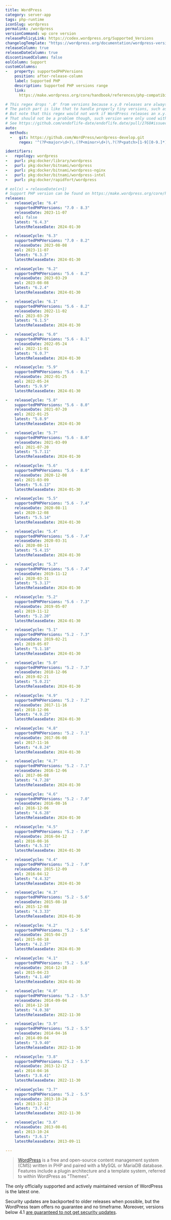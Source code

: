 ```yaml
---
title: WordPress
category: server-app
tags: php-runtime
iconSlug: wordpress
permalink: /wordpress
versionCommand: wp core version
releasePolicyLink: https://codex.wordpress.org/Supported_Versions
changelogTemplate: "https://wordpress.org/documentation/wordpress-version/version-{{'__LATEST__'|drop_zero_patch|replace:'.','-'}}/"
releaseColumn: true
releaseDateColumn: true
discontinuedColumn: false
eolColumn: Support
customColumns:
-   property: supportedPHPVersions
    position: after-release-column
    label: Supported PHP
    description: Supported PHP versions range
    link:
      https://make.wordpress.org/core/handbook/references/php-compatibility-and-wordpress-versions/

# This regex drops '.0' from versions because x.y.0 releases are always referred as x.y.
# The patch part is like that to handle properly tiny versions, such as 1.5.1.3, are handled properly.
# But note that this regex would not work if WordPress releases an x.y.0.t version.
# That should not be a problem though, such version were only used with 1.5.1.
# See https://github.com/endoflife-date/endoflife.date/pull/2768#issuecomment-1491875624.
auto:
  methods:
  -   git: https://github.com/WordPress/wordpress-develop.git
      regex: '^(?P<major>\d+)\.(?P<minor>\d+)\.?(?P<patch>[1-9][0-9.]*)?'

identifiers:
-   repology: wordpress
-   purl: pkg:docker/library/wordpress
-   purl: pkg:docker/bitnami/wordpress
-   purl: pkg:docker/bitnami/wordpress-nginx
-   purl: pkg:docker/bitnami/wordpress-intel
-   purl: pkg:docker/rapidfort/wordpress

# eol(x) = releaseDate(x+1)
# Support PHP version can be found on https://make.wordpress.org/core/handbook/references/php-compatibility-and-wordpress-versions/.
releases:
-   releaseCycle: "6.4"
    supportedPHPVersions: "7.0 - 8.3"
    releaseDate: 2023-11-07
    eol: false
    latest: "6.4.3"
    latestReleaseDate: 2024-01-30

-   releaseCycle: "6.3"
    supportedPHPVersions: "7.0 - 8.2"
    releaseDate: 2023-08-08
    eol: 2023-11-07
    latest: "6.3.3"
    latestReleaseDate: 2024-01-30

-   releaseCycle: "6.2"
    supportedPHPVersions: "5.6 - 8.2"
    releaseDate: 2023-03-29
    eol: 2023-08-08
    latest: "6.2.4"
    latestReleaseDate: 2024-01-30

-   releaseCycle: "6.1"
    supportedPHPVersions: "5.6 - 8.2"
    releaseDate: 2022-11-02
    eol: 2023-03-29
    latest: "6.1.5"
    latestReleaseDate: 2024-01-30

-   releaseCycle: "6.0"
    supportedPHPVersions: "5.6 - 8.1"
    releaseDate: 2022-05-24
    eol: 2022-11-01
    latest: "6.0.7"
    latestReleaseDate: 2024-01-30

-   releaseCycle: "5.9"
    supportedPHPVersions: "5.6 - 8.1"
    releaseDate: 2022-01-25
    eol: 2022-05-24
    latest: "5.9.9"
    latestReleaseDate: 2024-01-30

-   releaseCycle: "5.8"
    supportedPHPVersions: "5.6 - 8.0"
    releaseDate: 2021-07-20
    eol: 2022-01-25
    latest: "5.8.9"
    latestReleaseDate: 2024-01-30

-   releaseCycle: "5.7"
    supportedPHPVersions: "5.6 - 8.0"
    releaseDate: 2021-03-09
    eol: 2021-07-20
    latest: "5.7.11"
    latestReleaseDate: 2024-01-30

-   releaseCycle: "5.6"
    supportedPHPVersions: "5.6 - 8.0"
    releaseDate: 2020-12-08
    eol: 2021-03-09
    latest: "5.6.13"
    latestReleaseDate: 2024-01-30

-   releaseCycle: "5.5"
    supportedPHPVersions: "5.6 - 7.4"
    releaseDate: 2020-08-11
    eol: 2020-12-08
    latest: "5.5.14"
    latestReleaseDate: 2024-01-30

-   releaseCycle: "5.4"
    supportedPHPVersions: "5.6 - 7.4"
    releaseDate: 2020-03-31
    eol: 2020-08-11
    latest: "5.4.15"
    latestReleaseDate: 2024-01-30

-   releaseCycle: "5.3"
    supportedPHPVersions: "5.6 - 7.4"
    releaseDate: 2019-11-12
    eol: 2020-03-31
    latest: "5.3.17"
    latestReleaseDate: 2024-01-30

-   releaseCycle: "5.2"
    supportedPHPVersions: "5.6 - 7.3"
    releaseDate: 2019-05-07
    eol: 2019-11-12
    latest: "5.2.20"
    latestReleaseDate: 2024-01-30

-   releaseCycle: "5.1"
    supportedPHPVersions: "5.2 - 7.3"
    releaseDate: 2019-02-21
    eol: 2019-05-07
    latest: "5.1.18"
    latestReleaseDate: 2024-01-30

-   releaseCycle: "5.0"
    supportedPHPVersions: "5.2 - 7.3"
    releaseDate: 2018-12-06
    eol: 2019-02-21
    latest: "5.0.21"
    latestReleaseDate: 2024-01-30

-   releaseCycle: "4.9"
    supportedPHPVersions: "5.2 - 7.2"
    releaseDate: 2017-11-16
    eol: 2018-12-06
    latest: "4.9.25"
    latestReleaseDate: 2024-01-30

-   releaseCycle: "4.8"
    supportedPHPVersions: "5.2 - 7.1"
    releaseDate: 2017-06-08
    eol: 2017-11-16
    latest: "4.8.24"
    latestReleaseDate: 2024-01-30

-   releaseCycle: "4.7"
    supportedPHPVersions: "5.2 - 7.1"
    releaseDate: 2016-12-06
    eol: 2017-06-08
    latest: "4.7.28"
    latestReleaseDate: 2024-01-30

-   releaseCycle: "4.6"
    supportedPHPVersions: "5.2 - 7.0"
    releaseDate: 2016-08-16
    eol: 2016-12-06
    latest: "4.6.28"
    latestReleaseDate: 2024-01-30

-   releaseCycle: "4.5"
    supportedPHPVersions: "5.2 - 7.0"
    releaseDate: 2016-04-12
    eol: 2016-08-16
    latest: "4.5.31"
    latestReleaseDate: 2024-01-30

-   releaseCycle: "4.4"
    supportedPHPVersions: "5.2 - 7.0"
    releaseDate: 2015-12-09
    eol: 2016-04-12
    latest: "4.4.32"
    latestReleaseDate: 2024-01-30

-   releaseCycle: "4.3"
    supportedPHPVersions: "5.2 - 5.6"
    releaseDate: 2015-08-18
    eol: 2015-12-08
    latest: "4.3.33"
    latestReleaseDate: 2024-01-30

-   releaseCycle: "4.2"
    supportedPHPVersions: "5.2 - 5.6"
    releaseDate: 2015-04-23
    eol: 2015-08-18
    latest: "4.2.37"
    latestReleaseDate: 2024-01-30

-   releaseCycle: "4.1"
    supportedPHPVersions: "5.2 - 5.6"
    releaseDate: 2014-12-18
    eol: 2015-04-23
    latest: "4.1.40"
    latestReleaseDate: 2024-01-30

-   releaseCycle: "4.0"
    supportedPHPVersions: "5.2 - 5.5"
    releaseDate: 2014-09-04
    eol: 2014-12-18
    latest: "4.0.38"
    latestReleaseDate: 2022-11-30

-   releaseCycle: "3.9"
    supportedPHPVersions: "5.2 - 5.5"
    releaseDate: 2014-04-16
    eol: 2014-09-04
    latest: "3.9.40"
    latestReleaseDate: 2022-11-30

-   releaseCycle: "3.8"
    supportedPHPVersions: "5.2 - 5.5"
    releaseDate: 2013-12-12
    eol: 2014-04-16
    latest: "3.8.41"
    latestReleaseDate: 2022-11-30

-   releaseCycle: "3.7"
    supportedPHPVersions: "5.2 - 5.5"
    releaseDate: 2013-10-24
    eol: 2013-12-12
    latest: "3.7.41"
    latestReleaseDate: 2022-11-30

-   releaseCycle: "3.6"
    releaseDate: 2013-08-01
    eol: 2013-10-24
    latest: "3.6.1"
    latestReleaseDate: 2013-09-11

---
```


> [WordPress](https://wordpress.org/) is a free and open-source content management system (CMS)
> written in PHP and paired with a MySQL or MariaDB database. Features include a plugin architecture
> and a template system, referred to within WordPress as "Themes".

The only officially supported and actively maintained version of WordPress is the latest one.

Security updates are backported to older releases when possible, but the WordPress team offers no
guarantee and no timeframe. Moreover, versions below 4.1 [are guaranteed to not get security
updates](https://wordpress.org/news/2022/09/dropping-security-updates-for-wordpress-versions-3-7-through-4-0/).
